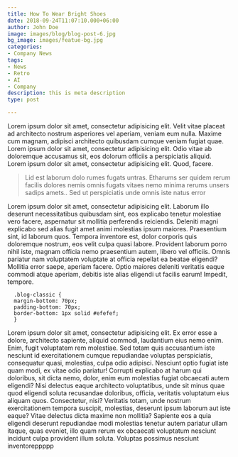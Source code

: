 ```yaml
---
title: How To Wear Bright Shoes
date: 2018-09-24T11:07:10.000+06:00
author: John Doe
image: images/blog/blog-post-6.jpg
bg_image: images/featue-bg.jpg
categories:
- Company News
tags:
- News
- Retro
- AI
- Company
description: this is meta description
type: post

---
```

Lorem ipsum dolor sit amet, consectetur adipisicing elit. Velit vitae placeat ad architecto nostrum asperiores
vel aperiam, veniam eum nulla. Maxime cum magnam, adipisci architecto quibusdam cumque veniam fugiat quae. Lorem
ipsum dolor sit amet, consectetur adipisicing elit. Odio vitae ab doloremque accusamus sit, eos dolorum officiis
a perspiciatis aliquid. Lorem ipsum dolor sit amet, consectetur adipisicing elit. Quod, facere.

> Lid est laborum dolo rumes fugats untras. Etharums ser quidem rerum facilis dolores nemis omnis fugats vitaes
> nemo minima rerums unsers sadips amets.. Sed ut perspiciatis unde omnis iste natus error

Lorem ipsum dolor sit amet, consectetur adipisicing elit. Laborum illo deserunt necessitatibus quibusdam sint,
eos explicabo tenetur molestiae vero facere, aspernatur sit mollitia perferendis reiciendis. Deleniti magni
explicabo sed alias fugit amet animi molestias ipsum maiores. Praesentium sint, id laborum quos. Tempora
inventore est, dolor corporis quis doloremque nostrum, eos velit culpa quasi labore. Provident laborum porro
nihil iste, magnam officia nemo praesentium autem, libero vel officiis. Omnis pariatur nam voluptatem voluptate
at officia repellat ea beatae eligendi? Mollitia error saepe, aperiam facere. Optio maiores deleniti veritatis
eaque commodi atque aperiam, debitis iste alias eligendi ut facilis earum! Impedit, tempore.

      .blog-classic {
      margin-bottom: 70px;
      padding-bottom: 70px;
      border-bottom: 1px solid #efefef;
      }

Lorem ipsum dolor sit amet, consectetur adipisicing elit. Ex error esse a dolore, architecto sapiente, aliquid commodi, laudantium eius nemo enim. Enim, fugit voluptatem rem molestiae. Sed totam quis accusantium iste nesciunt id exercitationem cumque repudiandae voluptas perspiciatis, consequatur quasi, molestias, culpa odio adipisci. Nesciunt optio fugiat iste quam modi, ex vitae odio pariatur! Corrupti explicabo at harum qui doloribus, sit dicta nemo, dolor, enim eum molestias fugiat obcaecati autem eligendi? Nisi delectus eaque architecto voluptatibus, unde sit minus quae quod eligendi soluta recusandae doloribus, officia, veritatis voluptatum eius aliquam quos. Consectetur, nisi? Veritatis totam, unde nostrum exercitationem tempora suscipit, molestias, deserunt ipsum laborum aut iste eaque? Vitae delectus dicta maxime non mollitia? Sapiente eos a quia eligendi deserunt repudiandae modi molestias tenetur autem pariatur ullam itaque, quas eveniet, illo quam rerum ex obcaecati voluptatum nesciunt incidunt culpa provident illum soluta. Voluptas possimus nesciunt inventoreppppp